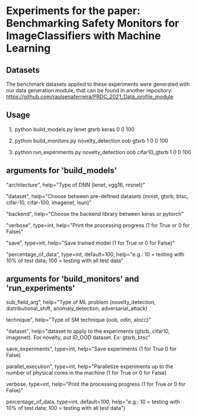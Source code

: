 # Experiments for the paper: Benchmarking Safety Monitors for ImageClassifiers with Machine Learning

## Datasets
The benchmark datasets applied to these experiments were generated with our data generation module, that can be found in another repository: https://github.com/raulsenaferreira/PRDC_2021_Data_profile_module


## Usage
1) python build_models.py lenet gtsrb keras 0 0 100

2) python build_monitors.py novelty_detection oob gtsrb 1 0 0 100

3) python run_experiments.py novelty_detection oob cifar10_gtsrb 1 0 0 100

## arguments for 'build_models'

"architecture", help="Type of DNN (lenet, vgg16, resnet)"

"dataset", help="Choose between pre-defined datasets (mnist, gtsrb, btsc, cifar-10, cifar-100, imagenet, lsun)"

"backend", help="Choose the backend library between keras or pytorch"

"verbose", type=int, help="Print the processing progress (1 for True or 0 for False)"

"save", type=int, help="Save trained model (1 for True or 0 for False)"

"percentage_of_data", type=int, default=100, help="e.g.: 10 = testing with 10% of test data; 100 = testing with all test data"


## arguments for 'build_monitors' and 'run_experiments'

sub_field_arg", help="Type of ML problem (novelty_detection, distributional_shift, anomaly_detection, adversarial_attack)

technique", help="Type of SM technique (oob, odin, alocc)"

"dataset", help="dataset to apply to the experiments (gtsrb, cifar10, imagenet). For novelty, put ID_OOD dataset. Ex: gtsrb_btsc"

save_experiments", type=int, help="Save experiments (1 for True 0 for False)

parallel_execution", type=int, help="Parallelize experiments up to the number of physical cores in the machine (1 for True or 0 for False)

verbose, type=int, help="Print the processing progress (1 for True or 0 for False)"

percentage_of_data, type=int, default=100, help="e.g.: 10 = testing with 10% of test data; 100 = testing with all test data")
